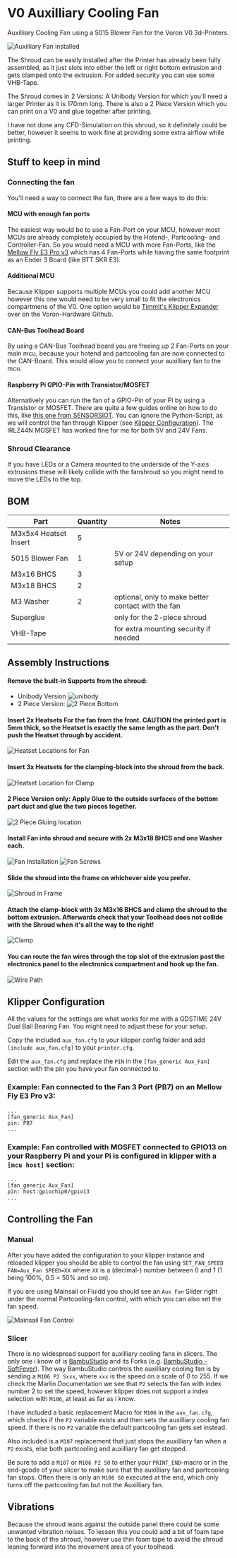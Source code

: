 # V0 Auxilliary Cooling Fan

Auxilliary Cooling Fan using a 5015 Blower Fan for the Voron V0 3d-Printers.

![Auxilliary Fan installed](images/Assembled.png)

The Shroud can be easily installed after the Printer has already been fully assembled, as it just slots into either the left or right bottom extrusion and gets clamped onto the extrusion. For added security you can use some VHB-Tape.

The Shroud comes in 2 Versions: A Unibody Version for which you'll need a larger Printer as it is 170mm long. There is also a 2 Piece Version which you can print on a V0 and glue together after printing.

I have not done any CFD-Simulation on this shroud, so it definitely could be better, however it seems to work fine at providing some extra airflow while printing.

## Stuff to keep in mind

### Connecting the fan

You'll need a way to connect the fan, there are a few ways to do this:

#### MCU with enough fan ports

The easiest way would be to use a Fan-Port on your MCU, however most MCUs are already completely occupied by the Hotend-, Partcooling- and Controller-Fan. So you would need a MCU with more Fan-Ports, like the [Mellow Fly E3 Pro v3](https://www.aliexpress.com/item/1005002372751834.html) which has 4 Fan-Ports while having the same footprint as an Ender 3 Board (like BTT SKR E3).

#### Additional MCU

Because Klipper supports multiple MCUs you could add another MCU however this one would need to be very small to fit the electronics compartmens of the V0. One option would be [Timmit's Klipper Expander](https://github.com/VoronDesign/Voron-Hardware/tree/master/Klipper_Expander) over on the Voron-Hardware Github.

#### CAN-Bus Toolhead Board

By using a CAN-Bus Toolhead board you are freeing up 2 Fan-Ports on your main mcu, because your hotend and partcooling fan are now connected to the CAN-Board. This would allow you to connect your auxilliary fan to the mcu.

#### Raspberry Pi GPIO-Pin with Transistor/MOSFET

Alternatively you can run the fan of a GPIO-Pin of your Pi by using a Transistor or MOSFET. There are quite a few guides online on how to do this, like [this one from SENSORSIOT](https://www.sensorsiot.org/variable-speed-cooling-fan-for-raspberry-pi-using-pwm-video138/). You can ignore the Python-Script, as we will control the fan through Klipper (see [Klipper Configuration](#klipper-configuration)). The IRLZ44N MOSFET has worked fine for me for both 5V and 24V Fans.

### Shroud Clearance

If you have LEDs or a Camera mounted to the underside of the Y-axis extrusions these will likely collide with the fanshroud so you might need to move the LEDs to the top.

## BOM

| Part                  | Quantity | Notes                                              |
| --------------------- | -------- | -------------------------------------------------- |
| M3x5x4 Heatset Insert | 5        |                                                    |
| 5015 Blower Fan       | 1        | 5V or 24V depending on your setup                  |
| M3x16 BHCS            | 3        |                                                    |
| M3x18 BHCS            | 2        |                                                    |
| M3 Washer             | 2        | optional, only to make better contact with the fan |
| Superglue             |          | only for the 2-piece shroud                        |
| VHB-Tape              |          | for extra mounting security if needed              |

## Assembly Instructions

#### Remove the built-in Supports from the shroud:

- Unibody Version
  ![unibody](images/Assembly_Shroud_Support.png)
- 2 Piece Version:
  ![2 Piece Bottom](images/Assembly_Shroud_2Part_Supports.png)

#### Insert 2x Heatsets For the fan from the front. **CAUTION** the printed part is 5mm thick, so the Heatset is exactly the same length as the part. Don't push the Heatset through by accident.

![Heatset Locations for Fan](images/Assembly_Shroud_Heatsets_Front.png)

#### Insert 3x Heatsets for the clamping-block into the shroud from the back.

![Heatset Location for Clamp](images/Assembly_Shroud_Heatsets_Back.png)

#### 2 Piece Version only: Apply Glue to the outside surfaces of the bottom part duct and glue the two pieces together.

![2 Piece Gluing location](images/Assembly_Shroud_2Part_Glue.png)

#### Install Fan into shroud and secure with 2x M3x18 BHCS and one Washer each.

![Fan Installation](images/Assembly_Shroud_Fan.png)
![Fan Screws](images/Assembly_Shroud_Fan_Screws.png)

#### Slide the shroud into the frame on whichever side you prefer.

![Shroud in Frame](images/Assembly_Shroud_Frame.png)

#### Attach the clamp-block with 3x M3x16 BHCS and clamp the shroud to the bottom extrusion. **Afterwards check that your Toolhead does not collide with the Shroud when it's all the way to the right!**

![Clamp](images/Assembly_Clamp.png)

#### You can route the fan wires through the top slot of the extrusion past the electronics panel to the electronics compartment and hook up the fan.

![Wire Path](images/Assembly_Wire_Frame.png)

## Klipper Configuration

All the values for the settings are what works for me with a GDSTIME 24V Dual Ball Bearing Fan. You might need to adjust these for your setup.

Copy the included `aux_fan.cfg` to your klipper config folder and add `[include aux_fan.cfg]` to your `printer.cfg`.

Edit the `aux_fan.cfg` and replace the `PIN` in the `[fan_generic Aux_Fan]` section with the pin you have your fan connected to.

### Example: Fan connected to the Fan 3 Port (PB7) on an Mellow Fly E3 Pro v3:

```
...
[fan_generic Aux_Fan]
pin: PB7
...
```

### Example: Fan controlled with MOSFET connected to GPIO13 on your Raspberry Pi and your Pi is configured in klipper with a `[mcu host]` section:

```
...
[fan_generic Aux_Fan]
pin: host:gpiochip0/gpio13
...
```

## Controlling the Fan

### Manual

After you have added the configuration to your klipper instance and reloaded klipper you should be able to control the fan using `SET_FAN_SPEED FAN=Aux_Fan SPEED=XX` where `XX` is a (decimal-) number between 0 and 1 (1 being 100%, 0.5 = 50% and so on).

If you are using Mainsail or Fluidd you should see an `Aux Fan` Slider right under the normal Partcooling-fan control, with which you can also set the fan speed.

![Mainsail Fan Control](images/Mainsail_Fan.png)

### Slicer

There is no widespread support for auxilliary cooling fans in slicers.
The only one i know of is [BambuStudio](https://github.com/bambulab/BambuStudio) and its Forks (e.g. [BambuStudio - SoftFever](https://github.com/SoftFever/BambuStudio-SoftFever)). The way BambuStudio controls the auxilliary cooling fan is by sending a `M106 P2 Sxxx`, where `xxx` is the speed on a scale of 0 to 255. If we check the Marlin Documentation we see that `P2` selects the fan with index number 2 to set the speed, however klipper does not support a index selection with `M106`, at least as far as i know.

I have included a basic replacement Macro for `M106` in the `aux_fan.cfg`, which checks if the `P2` variable exists and then sets the auxilliary cooling fan speed. If there is no `P2` variable the default partcooling fan gets set instead.

Also included is a `M107` replacement that just stops the auxilliary fan when a `P2` exists, else both partcooling and auxilliary fan get stopped.

Be sure to add a ``M107`` or ``M106 P2 S0`` to either your ``PRINT_END``-macro or in the end-gcode of your slicer to make sure that the auxilliary fan and partcooling fan stops. Often there is only an ``M106 S0`` executed at the end, which only turns off the partcooling fan but not the Auxilliary fan.


## Vibrations
Because the shroud leans against the outside panel there could be some unwanted vibration noises. To lessen this you could add a bit of foam tape to the back of the shroud, however use thin foam tape to avoid the shroud leaning forward into the movement area of your toolhead.